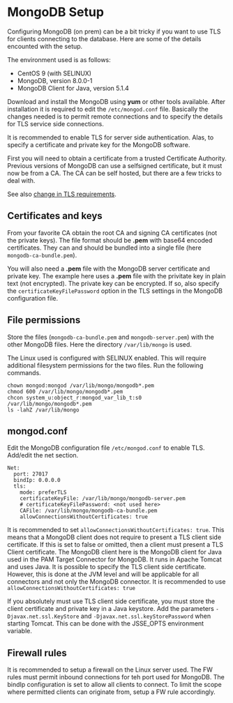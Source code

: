 # MongoDB Setup
Configuring MongoDB (on prem) can be a bit tricky if you want to use TLS for clients connecting to the database.
Here are some of the details encounted with the setup.

The environment used is as follows:

- CentOS 9 (with SELINUX)
- MongoDB, version 8.0.0-1
- MongoDB Client for Java, version 5.1.4

Download and install the MongoDB using **yum** or other tools available.
After installation it is required to edit the `/etc/mongod.conf` file.
Basically the changes needed is to permit remote connections and to specify
the details for TLS service side connections.

It is recommended to enable TLS for server side authentication. Alas, to specify
a certificate and private key for the MongoDB software.

First you will need to obtain a certificate from a trusted Certificate Authority.
Previous versions of MongoDB can use a selfsigned certificate, but it must now
be from a CA. The CA can be self hosted, but there are a few tricks to deal with.

See also [change in TLS requirements](https://jira.mongodb.org/browse/SERVER-72839).

## Certificates and keys

From your favorite CA obtain the root CA and signing CA certificates (not the private keys).
The file format should be **.pem** with base64 encoded certificates. They can and should
be bundled into a single file (here `mongodb-ca-bundle.pem`).

You will also need a **.pem** file with the MongoDB server certificate and private key.
The example here uses a **.pem** file with the privitate key in plain text (not encrypted).
The private key can be encrypted. If so, also specify the `certificateKeyFilePassword`
option in the TLS settings in the MongoDB configuration file.

## File permissions

Store the files (`mongodb-ca-bundle.pem` and `mongodb-server.pem`) with the other
MongoDB files. Here the directory `/var/lib/mongo` is used.

The Linux used is configured with SELINUX enabled. This will require additional
filesystem permissions for the two files. Run the following commands.

```
chown mongod:mongod /var/lib/mongo/mongodb*.pem
chmod 600 /var/lib/mongo/mongodb*.pem
chcon system_u:object_r:mongod_var_lib_t:s0 /var/lib/mongo/mongodb*.pem
ls -lahZ /var/lib/mongo
```

## mongod.conf

Edit the MongoDB configuration file `/etc/mongod.conf` to enable TLS.
Add/edit the net section.

```
Net:
  port: 27017
  bindIp: 0.0.0.0
  tls:
    mode: preferTLS
    certificateKeyFile: /var/lib/mongo/mongodb-server.pem
    # certificateKeyFilePassword: <not used here>
	CAFile: /var/lib/mongo/mongodb-ca-bundle.pem
	allowConnectionsWithoutCertificates: true
```

It is recommended to set `allowConnectionsWithoutCertificates: true`. This means
that a MongoDB client does not require to present a TLS client side certificate.
If this is set to false or omitted, then a client must present a TLS Client certificate.
The MongoDB client here is the MongoDB client for Java used in the PAM Target Connector 
for MongoDB. It runs in Apache Tomcat and uses Java. It is possible to specify 
the TLS client side certificate. However, this is done at the JVM level and will 
be applicable for all connectors and not only the MongoDB connector.
It is recommended to use `allowConnectionsWithoutCertificates: true`

If you absolutely must use TLS client side certificate, you must store the
client certificate and private key in a Java keystore. Add the parameters 
`-Djavax.net.ssl.KeyStore` and `-Djavax.net.ssl.keyStorePassword` when starting
Tomcat. This can be done with the JSSE_OPTS environment variable.

## Firewall rules

It is recommended to setup a firewall on the Linux server used. The FW rules must
permit inbound connections for teh port used for MongoDB.
The bindIp configuration is set to allow all clients to connect. To limit
the scope where permitted clients can originate from, setup a FW rule accordingly.

